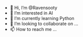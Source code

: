 - 👋 Hi, I’m @Ravensooty
- 👀 I’m interested in AI
- 🌱 I’m currently learning Python
- 💞️ I’m looking to collaborate on ...
- 📫 How to reach me ...

<!---
Ravensooty/Ravensooty is a ✨ special ✨ repository because its `README.md` (this file) appears on your GitHub profile.
You can click the Preview link to take a look at your changes.
--->
